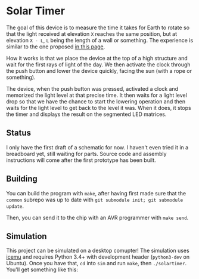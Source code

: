# Solar Timer

The goal of this device is to measure the time it takes for Earth to rotate so that the light
received at elevation `X` reaches the same position, but at elevation `X - L`, `L` being the length
of a wall or something. The experience is similar to the one proposed
[in this page][radius-of-earth].

How it works is that we place the device at the top of a high structure and wait for the first rays
of light of the day. We then activate the clock through the push button and lower the device
quickly, facing the sun (with a rope or something).

The device, when the push button was pressed, activated a clock and memorized the light level at
that precise time. It then waits for a light level drop so that we have the chance to start the
lowering operation and then waits for the light level to get back to the level it was. When it does,
it stops the timer and displays the result on the segmented LED matrices.

## Status

I only have the first draft of a schematic for now. I haven't even tried it in a breadboard yet,
still waiting for parts. Source code and assembly instructions will come after the first prototype
has been built.

## Building

You can build the program with `make`, after having first made sure that the `common` subrepo was
up to date with `git submodule init; git submodule update`.

Then, you can send it to the chip with an AVR programmer with `make send`.

## Simulation

This project can be simulated on a desktop comupter! The simulation uses [icemu][icemu] and
requires Python 3.4+ with development header (`python3-dev` on Ubuntu). Once you have that,
`cd` into `sim` and run `make`, then `./solartimer`. You'll get something like this:

[radius-of-earth]: http://www.solipsys.co.uk/new/TheRadiusOfTheEarth.html
[icemu]: https://github.com/hsoft/icemu
